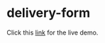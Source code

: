 # delivery-form

Click this [link](https://r-clarissa.github.io/delivery-form/) for the live demo.

